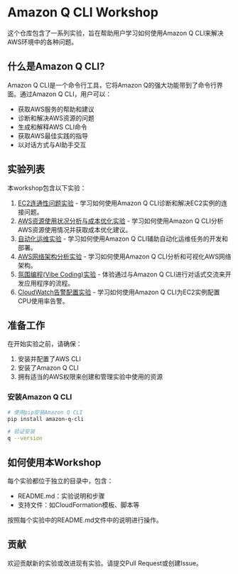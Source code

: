 # Amazon Q CLI Workshop

这个仓库包含了一系列实验，旨在帮助用户学习如何使用Amazon Q CLI来解决AWS环境中的各种问题。

## 什么是Amazon Q CLI?

Amazon Q CLI是一个命令行工具，它将Amazon Q的强大功能带到了命令行界面。通过Amazon Q CLI，用户可以：

- 获取AWS服务的帮助和建议
- 诊断和解决AWS资源的问题
- 生成和解释AWS CLI命令
- 获取AWS最佳实践的指导
- 以对话方式与AI助手交互

## 实验列表

本workshop包含以下实验：

1. [EC2连通性问题实验](./ec2-connectivity-lab/README.md) - 学习如何使用Amazon Q CLI诊断和解决EC2实例的连接问题。
2. [AWS资源使用状况分析与成本优化实验](./cost-optimization-lab/README.md) - 学习如何使用Amazon Q CLI分析AWS资源使用情况并获取成本优化建议。
3. [自动化运维实验](./automated-operations-lab/README.md) - 学习如何使用Amazon Q CLI辅助自动化运维任务的开发和部署。
4. [AWS网络架构分析实验](./network-analysis-lab/README.md) - 学习如何使用Amazon Q CLI分析和可视化AWS网络架构。
5. [氛围编程(Vibe Coding)实验](./vibe-coding-lab/README.md) - 体验通过与Amazon Q CLI进行对话式交流来开发应用程序的流程。
6. [CloudWatch告警配置实验](./cloudwatch-alarm-lab/README.md) - 学习如何使用Amazon Q CLI为EC2实例配置CPU使用率告警。

## 准备工作

在开始实验之前，请确保：

1. 安装并配置了AWS CLI
2. 安装了Amazon Q CLI
3. 拥有适当的AWS权限来创建和管理实验中使用的资源

### 安装Amazon Q CLI

```bash
# 使用pip安装Amazon Q CLI
pip install amazon-q-cli

# 验证安装
q --version
```

## 如何使用本Workshop

每个实验都位于独立的目录中，包含：
- README.md：实验说明和步骤
- 支持文件：如CloudFormation模板、脚本等

按照每个实验中的README.md文件中的说明进行操作。

## 贡献

欢迎贡献新的实验或改进现有实验。请提交Pull Request或创建Issue。
